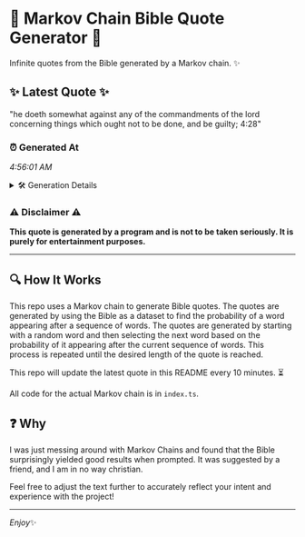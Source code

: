 # 📖 Markov Chain Bible Quote Generator 📖

Infinite quotes from the Bible generated by a Markov chain. ✨

## ✨ Latest Quote ✨
"he doeth somewhat against any of the commandments of the lord concerning things which ought not to be done, and be guilty; 4:28"

### ⏰ Generated At
*4:56:01 AM*

<details>
    <summary>🛠️ Generation Details</summary>
    <p>
        <strong>🌱 Seed:</strong> he<br>
        <strong>🔄 Iterations:</strong> 22<br>
        <strong>📜 Context History:</strong><br>[ he ]: doeth<br>[ he, doeth ]: somewhat<br>[ he, doeth, somewhat ]: against<br>[ he, doeth, somewhat, against ]: any<br>[ he, doeth, somewhat, against, any ]: of<br>[ he, doeth, somewhat, against, any, of ]: the<br>[ doeth, somewhat, against, any, of, the ]: commandments<br>[ somewhat, against, any, of, the, commandments ]: of<br>[ against, any, of, the, commandments, of ]: the<br>[ any, of, the, commandments, of, the ]: lord<br>[ of, the, commandments, of, the, lord ]: concerning<br>[ the, commandments, of, the, lord, concerning ]: things<br>[ commandments, of, the, lord, concerning, things ]: which<br>[ of, the, lord, concerning, things, which ]: ought<br>[ the, lord, concerning, things, which, ought ]: not<br>[ lord, concerning, things, which, ought, not ]: to<br>[ concerning, things, which, ought, not, to ]: be<br>[ things, which, ought, not, to, be ]: done,<br>[ which, ought, not, to, be, done, ]: and<br>[ ought, not, to, be, done,, and ]: be<br>[ not, to, be, done,, and, be ]: guilty;<br>[ to, be, done,, and, be, guilty; ]: 4:28<br>
    </p>
</details>

### ⚠️ Disclaimer ⚠️
**This quote is generated by a program and is not to be taken seriously. It is purely for entertainment purposes.**

---

## 🔍 How It Works

This repo uses a Markov chain to generate Bible quotes. The quotes are generated by using the Bible as a dataset to find the probability of a word appearing after a sequence of words. The quotes are generated by starting with a random word and then selecting the next word based on the probability of it appearing after the current sequence of words. This process is repeated until the desired length of the quote is reached.

This repo will update the latest quote in this README every 10 minutes. ⏳

All code for the actual Markov chain is in `index.ts`.

## ❓ Why

I was just messing around with Markov Chains and found that the Bible surprisingly yielded good results when prompted. 
It was suggested by a friend, and I am in no way christian.

Feel free to adjust the text further to accurately reflect your intent and experience with the project!

---

*Enjoy*✨
